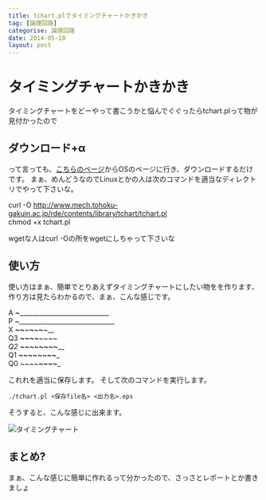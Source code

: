 ```yaml
---
title: tchart.plでタイミングチャートかきかき
tag: [論理回路]
categorise: 論理回路
date: 2014-05-10
layout: post
---
```


# タイミングチャートかきかき

タイミングチャートをどーやって書こうかと悩んでぐぐったらtchart.plって物が見付かったので

## ダウンロード+α

って言っても、[こちらのページ](http://www.mech.tohoku-gakuin.ac.jp/rde/contents/library/tchart/indexframe.html "タイミングチャート清書ツール tchart")からOSのページに行き、ダウンロードするだけです。
まぁ、めんどうなのでLinuxとかの人は次のコマンドを適当なディレクトリでやって下さいな。

>
curl -O http://www.mech.tohoku-gakuin.ac.jp/rde/contents/library/tchart/tchart.pl  
chmod +x tchart.pl  


wgetな人はcurl -Oの所をwgetにしちゃって下さいな

## 使い方

使い方はまぁ、簡単でとりあえずタイミングチャートにしたい物をを作ります、作り方は見たらわかるので、まぁ、こんな感じです。

>
A  __~______________________________  
P  _~_______________________________  
X  _____~___~___~___~___~___~___~___  
Q3 _____________~~~~____________~~~~  
Q2 _________~~~~____________~~~~____  
Q1 _____~~~~____________~~~~________  
Q0 _~~~~____________~~~~____________  

 
これれを適当に保存します。
そして次のコマンドを実行します。
  
```shell
./tchart.pl <保存file名> <出力名>.eps
```

そうすると、こんな感じに出来ます。

![タイミングチャート](http://blog.techack.net/image/ring_pulse.png "ring_pulse.png")


## まとめ?

まぁ、こんな感じに簡単に作れるって分かったので、さっさとレポートとか書きましょ